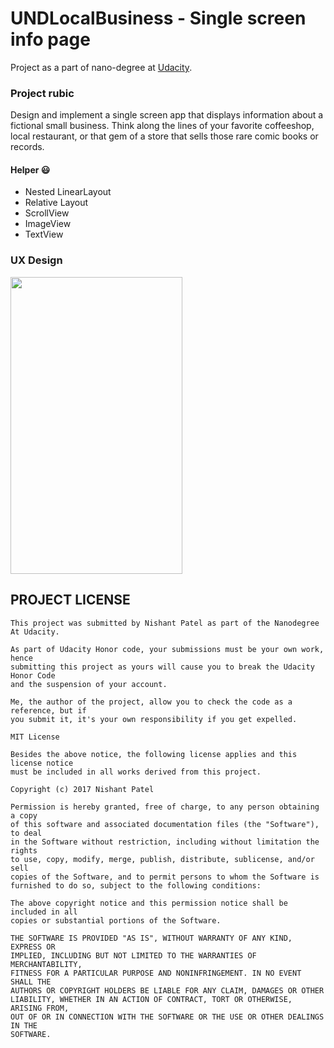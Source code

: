 # UNDLocalBusiness - Single screen info page 

Project as a part of nano-degree at [Udacity](https://www.udacity.com/).

### Project rubic

Design and implement a single screen app that displays information about a fictional small business. Think along the lines of your favorite coffeeshop, local restaurant, or that gem of a store that sells those rare comic books or records.

#### Helper :smiley:

- Nested LinearLayout
- Relative Layout
- ScrollView
- ImageView
- TextView

### UX Design
<img src="https://user-images.githubusercontent.com/32653955/32256783-9440e71e-be87-11e7-9115-9822b80c01a7.png" width="275" height="475">

## PROJECT LICENSE
```
This project was submitted by Nishant Patel as part of the Nanodegree At Udacity.

As part of Udacity Honor code, your submissions must be your own work, hence
submitting this project as yours will cause you to break the Udacity Honor Code
and the suspension of your account.

Me, the author of the project, allow you to check the code as a reference, but if
you submit it, it's your own responsibility if you get expelled.

MIT License

Besides the above notice, the following license applies and this license notice
must be included in all works derived from this project.

Copyright (c) 2017 Nishant Patel

Permission is hereby granted, free of charge, to any person obtaining a copy
of this software and associated documentation files (the "Software"), to deal
in the Software without restriction, including without limitation the rights
to use, copy, modify, merge, publish, distribute, sublicense, and/or sell
copies of the Software, and to permit persons to whom the Software is
furnished to do so, subject to the following conditions:

The above copyright notice and this permission notice shall be included in all
copies or substantial portions of the Software.

THE SOFTWARE IS PROVIDED "AS IS", WITHOUT WARRANTY OF ANY KIND, EXPRESS OR
IMPLIED, INCLUDING BUT NOT LIMITED TO THE WARRANTIES OF MERCHANTABILITY,
FITNESS FOR A PARTICULAR PURPOSE AND NONINFRINGEMENT. IN NO EVENT SHALL THE
AUTHORS OR COPYRIGHT HOLDERS BE LIABLE FOR ANY CLAIM, DAMAGES OR OTHER
LIABILITY, WHETHER IN AN ACTION OF CONTRACT, TORT OR OTHERWISE, ARISING FROM,
OUT OF OR IN CONNECTION WITH THE SOFTWARE OR THE USE OR OTHER DEALINGS IN THE
SOFTWARE.
```
